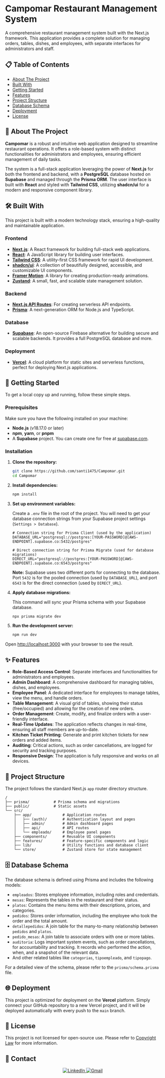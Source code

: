# Campomar Restaurant Management System

A comprehensive restaurant management system built with the Next.js framework. This application provides a complete solution for managing orders, tables, dishes, and employees, with separate interfaces for administrators and staff.

## 📋 Table of Contents

- [About The Project](#-about-the-project)
- [Built With](#-built-with)
- [Getting Started](#-getting-started)
- [Features](#-features)
- [Project Structure](#-project-structure)
- [Database Schema](#-database-schema)
- [Deployment](#-deployment)
- [License](#-license)

## 📖 About The Project

**Campomar** is a robust and intuitive web application designed to streamline restaurant operations. It offers a role-based system with distinct functionalities for administrators and employees, ensuring efficient management of daily tasks.

The system is a full-stack application leveraging the power of **Next.js** for both the frontend and backend, with a **PostgreSQL** database hosted on **Supabase** and managed through the **Prisma ORM**. The user interface is built with **React** and styled with **Tailwind CSS**, utilizing **shadcn/ui** for a modern and responsive component library.

## 🛠️ Built With

This project is built with a modern technology stack, ensuring a high-quality and maintainable application.

### Frontend

- **[Next.js](https://nextjs.org/)**: A React framework for building full-stack web applications.
- **[React](https://reactjs.org/)**: A JavaScript library for building user interfaces.
- **[Tailwind CSS](https://tailwindcss.com/)**: A utility-first CSS framework for rapid UI development.
- **[shadcn/ui](https://ui.shadcn.com/)**: A collection of beautifully designed, accessible, and customizable UI components.
- **[Framer Motion](https://www.framer.com/motion/)**: A library for creating production-ready animations.
- **[Zustand](https://zustand-demo.pmnd.rs/)**: A small, fast, and scalable state management solution.

### Backend

- **[Next.js API Routes](https://nextjs.org/docs/api-routes/introduction)**: For creating serverless API endpoints.
- **[Prisma](https://www.prisma.io/)**: A next-generation ORM for Node.js and TypeScript.

### Database

- **[Supabase](https://supabase.com/)**: An open-source Firebase alternative for building secure and scalable backends. It provides a full PostgreSQL database and more.

### Deployment

- **[Vercel](https://vercel.com/)**: A cloud platform for static sites and serverless functions, perfect for deploying Next.js applications.

## 🚀 Getting Started

To get a local copy up and running, follow these simple steps.

### Prerequisites

Make sure you have the following installed on your machine:

- **Node.js** (v18.17.0 or later)
- **npm**, **yarn**, or **pnpm**
- A **Supabase** project. You can create one for free at [supabase.com](https://supabase.com/).

### Installation

1.  **Clone the repository:**

    ```sh
    git clone https://github.com/santi1475/Campomar.git
    cd Campomar
    ```

2.  **Install dependencies:**

    ```sh
    npm install
    ```

3.  **Set up environment variables:**

    Create a `.env` file in the root of the project. You will need to get your database connection strings from your Supabase project settings (`Settings > Database`).

    ```env
    # Connection string for Prisma Client (used by the application)
    DATABASE_URL="postgresql://postgres:[YOUR-PASSWORD]@[AWS-ENDPOINT].supabase.co:5432/postgres"

    # Direct connection string for Prisma Migrate (used for database migrations)
    DIRECT_URL="postgresql://postgres:[YOUR-PASSWORD]@[AWS-ENDPOINT].supabase.co:6543/postgres"
    ```

    **Note:** Supabase uses two different ports for connecting to the database. Port `5432` is for the pooled connection (used by `DATABASE_URL`), and port `6543` is for the direct connection (used by `DIRECT_URL`).

4.  **Apply database migrations:**

    This command will sync your Prisma schema with your Supabase database.

    ```sh
    npx prisma migrate dev
    ```

5.  **Run the development server:**

    ```sh
    npm run dev
    ```

Open [http://localhost:3000](http://localhost:3000) with your browser to see the result.

## ✨ Features

- **Role-Based Access Control**: Separate interfaces and functionalities for administrators and employees.
- **Admin Dashboard**: A comprehensive dashboard for managing tables, dishes, and employees.
- **Employee Panel**: A dedicated interface for employees to manage tables, view the menu, and handle orders.
- **Table Management**: A visual grid of tables, showing their status (free/occupied) and allowing for the creation of new orders.
- **Order Management**: Create, modify, and finalize orders with a user-friendly interface.
- **Real-Time Updates**: The application reflects changes in real-time, ensuring all staff members are up-to-date.
- **Kitchen Ticket Printing**: Generate and print kitchen tickets for new orders and added items.
- **Auditing**: Critical actions, such as order cancellations, are logged for security and tracking purposes.
- **Responsive Design**: The application is fully responsive and works on all devices.

## 📂 Project Structure

The project follows the standard Next.js `app` router directory structure.

```
/
├── prisma/           # Prisma schema and migrations
├── public/           # Static assets
└── src/
    ├── app/              # Application routes
    │   ├── (auth)/       # Authentication layout and pages
    │   ├── admin/        # Admin dashboard pages
    │   ├── api/          # API routes
    │   └── empleado/     # Employee panel pages
    ├── components/       # Reusable UI components
    ├── features/         # Feature-specific components and logic
    ├── lib/              # Utility functions and database client
    └── store/            # Zustand store for state management
```

## 🗄️ Database Schema

The database schema is defined using Prisma and includes the following models:

-   `empleados`: Stores employee information, including roles and credentials.
-   `mesas`: Represents the tables in the restaurant and their status.
-   `platos`: Contains the menu items with their descriptions, prices, and categories.
-   `pedidos`: Stores order information, including the employee who took the order and the total amount.
-   `detallepedidos`: A join table for the many-to-many relationship between `pedidos` and `platos`.
-   `pedido_mesas`: A join table to associate orders with one or more tables.
-   `auditoria`: Logs important system events, such as order cancellations, for accountability and tracking. It records who performed the action, when, and a snapshot of the relevant data.
-   And other related tables like `categorias`, `tipoempleado`, and `tipopago`.

For a detailed view of the schema, please refer to the `prisma/schema.prisma` file.

## 🌐 Deployment

This project is optimized for deployment on the **Vercel** platform. Simply connect your GitHub repository to a new Vercel project, and it will be deployed automatically with every push to the `main` branch.

## 📜 License

This project is not licensed for open-source use. Please refer to [Copyright Law](https://github.com/santi1475/Campomar/blob/8a532fdf84a216bbe95df60548c16da7deba6de1/LICENSE) for more information.

## 📨 Contact

<div align="center">

<a href="https://www.linkedin.com/in/santiago-g-v/">
  <img src="https://img.shields.io/badge/LinkedIn-0A66C2?style=for-the-badge&logo=linkedin&logoColor=white" alt="LinkedIn"/>
</a>
<a href="mailto:santiguz1475@gmail.com">
  <img src="https://img.shields.io/badge/Gmail-D14836?style=for-the-badge&logo=gmail&logoColor=white" alt="Gmail"/>
</a>

</div>
